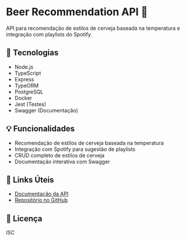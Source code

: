 # Beer Recommendation API 🍺

API para recomendação de estilos de cerveja baseada na temperatura e integração com playlists do Spotify.

## 🚀 Tecnologias

- Node.js
- TypeScript
- Express
- TypeORM
- PostgreSQL
- Docker
- Jest (Testes)
- Swagger (Documentação)

## 💡 Funcionalidades

- Recomendação de estilos de cerveja baseada na temperatura
- Integração com Spotify para sugestão de playlists
- CRUD completo de estilos de cerveja
- Documentação interativa com Swagger

## 🔗 Links Úteis

- [Documentação da API](http://localhost:3001/api-docs)
- [Repositório no GitHub](https://github.com/rwmsousa/teste-karhub)

## 📝 Licença

ISC
